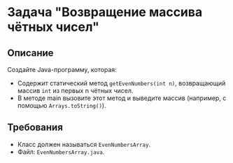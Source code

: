 # Задача "Возвращение массива чётных чисел"

## Описание

Создайте Java-программу, которая:

- Содержит статический метод `getEvenNumbers(int n)`, возвращающий массив `int` из первых n чётных чисел.
- В методе main вызовите этот метод и выведите массив (например, с помощью `Arrays.toString()`).

## Требования

- Класс должен называться `EvenNumbersArray`.
- Файл: `EvenNumbersArray.java`.
